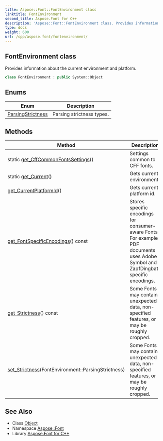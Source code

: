 ```yaml
---
title: Aspose::Font::FontEnvironment class
linktitle: FontEnvironment
second_title: Aspose.Font for C++
description: 'Aspose::Font::FontEnvironment class. Provides information about the current environment and platform in C++.'
type: docs
weight: 600
url: /cpp/aspose.font/fontenvironment/
---
```

## FontEnvironment class


Provides information about the current environment and platform.

```cpp
class FontEnvironment : public System::Object
```

## Enums

| Enum | Description |
| --- | --- |
| [ParsingStrictness](./parsingstrictness/) | Parsing strictness types. |
## Methods

| Method | Description |
| --- | --- |
| static [get_CffCommonFontsSettings](./get_cffcommonfontssettings/)() | Settings common to CFF fonts. |
| static [get_Current](./get_current/)() | Gets current environment. |
| [get_CurrentPlatformId](./get_currentplatformid/)() | Gets current platform id. |
| [get_FontSpecificEncodings](./get_fontspecificencodings/)() const | Stores specific encodings for consumer-aware Fonts. For example, PDF documents uses Adobe Symbol and ZapfDingbats specific encodings. |
| [get_Strictness](./get_strictness/)() const | Some Fonts may contain unexpected data, non-specified features, or may be roughly cropped. |
| [set_Strictness](./set_strictness/)(FontEnvironment::ParsingStrictness) | Some Fonts may contain unexpected data, non-specified features, or may be roughly cropped. |
## See Also

* Class [Object](../../system/object/)
* Namespace [Aspose::Font](../)
* Library [Aspose.Font for C++](../../)
